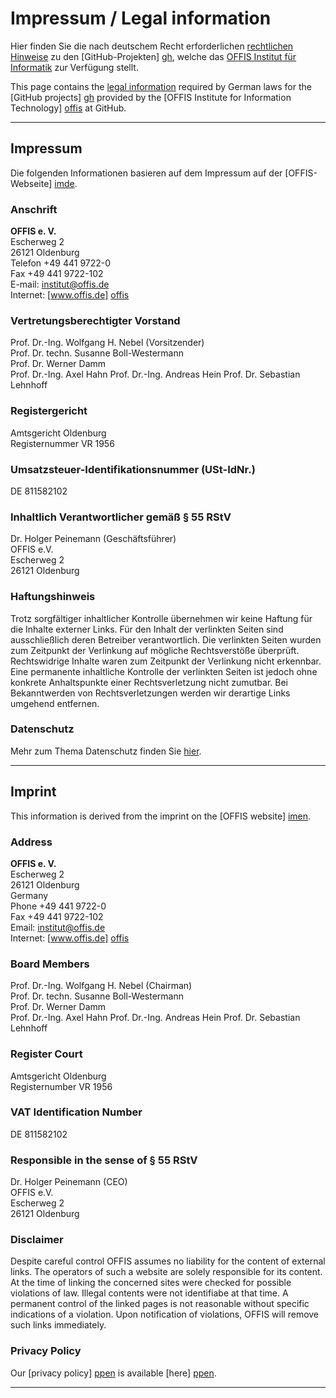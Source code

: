 Impressum / Legal information
=============================

Hier finden Sie die nach deutschem Recht erforderlichen [rechtlichen
Hinweise](#impressum) zu den [GitHub-Projekten] [gh], welche das
[OFFIS Institut für Informatik][offis] zur Verfügung stellt.

This page contains the [legal information](#imprint) required by
German laws for the [GitHub projects] [gh] provided by the [OFFIS
Institute for Information Technology] [offis] at GitHub.

----------------------------------------------------------------------
Impressum
----------------------------------------------------------------------

Die folgenden Informationen basieren auf dem Impressum auf der
[OFFIS-Webseite] [imde].

### Anschrift

**OFFIS e. V.**  
Escherweg 2  
26121 Oldenburg  
Telefon +49 441 9722-0  
Fax +49 441 9722-102  
E-mail: institut@offis.de  
Internet: [www.offis.de] [offis]

### Vertretungsberechtigter Vorstand

Prof. Dr.-Ing. Wolfgang H. Nebel (Vorsitzender)  
Prof. Dr. techn. Susanne Boll-Westermann  
Prof. Dr. Werner Damm  
Prof. Dr.-Ing. Axel Hahn
Prof. Dr.-Ing. Andreas Hein
Prof. Dr. Sebastian Lehnhoff


### Registergericht

Amtsgericht Oldenburg  
Registernummer VR 1956

### Umsatzsteuer-Identifikationsnummer (USt-IdNr.)

DE 811582102

### Inhaltlich Verantwortlicher gemäß § 55 RStV

Dr. Holger Peinemann (Geschäftsführer)  
OFFIS e.V.  
Escherweg 2  
26121 Oldenburg

### Haftungshinweis

Trotz sorgfältiger inhaltlicher Kontrolle übernehmen wir keine Haftung
für die Inhalte externer Links. Für den Inhalt der verlinkten Seiten
sind ausschließlich deren Betreiber verantwortlich. Die verlinkten
Seiten wurden zum Zeitpunkt der Verlinkung auf mögliche Rechtsverstöße
überprüft. Rechtswidrige Inhalte waren zum Zeitpunkt der Verlinkung
nicht erkennbar. Eine permanente inhaltliche Kontrolle der verlinkten
Seiten ist jedoch ohne konkrete Anhaltspunkte einer Rechtsverletzung
nicht zumutbar. Bei Bekanntwerden von Rechtsverletzungen werden wir
derartige Links umgehend entfernen.

### Datenschutz

Mehr zum Thema Datenschutz finden Sie [hier][ppde].

----------------------------------------------------------------------
Imprint
----------------------------------------------------------------------

This information is derived from the imprint on the
[OFFIS website] [imen].

### Address

**OFFIS e. V.**  
Escherweg 2  
26121 Oldenburg  
Germany  
Phone +49 441 9722-0  
Fax +49 441 9722-102  
Email: institut@offis.de  
Internet: [www.offis.de] [offis]

### Board Members

Prof. Dr.-Ing. Wolfgang H. Nebel (Chairman)  
Prof. Dr. techn. Susanne Boll-Westermann  
Prof. Dr. Werner Damm  
Prof. Dr.-Ing. Axel Hahn
Prof. Dr.-Ing. Andreas Hein
Prof. Dr. Sebastian Lehnhoff

### Register Court

Amtsgericht Oldenburg  
Registernumber VR 1956


### VAT Identification Number

DE 811582102

### Responsible in the sense of § 55 RStV

Dr. Holger Peinemann (CEO)  
OFFIS e.V.  
Escherweg 2  
26121 Oldenburg

### Disclaimer

Despite careful control OFFIS assumes no liability for the content of
external links.  The operators of such a website are solely
responsible for its content. At the time of linking the concerned
sites were checked for possible violations of law. Illegal contents
were not identifiabe at that time.  A permanent control of the linked
pages is not reasonable without specific indications of a violation.
Upon notification of violations, OFFIS will remove such links
immediately.

### Privacy Policy

Our [privacy policy] [ppen] is available [here] [ppen].

[gh]:    https://github.com/offis
[offis]: http://www.offis.de
[imde]:  http://www.offis.de/service_navigation/legals.html
[ppde]:  http://www.offis.de/service_navigation/datenschutz.html
[imen]:  http://www.offis.de/en/service_navigation/legals.html
[ppen]:  http://www.offis.de/en/service_navigation/privacy.html

----------------------------------------------------------------------
